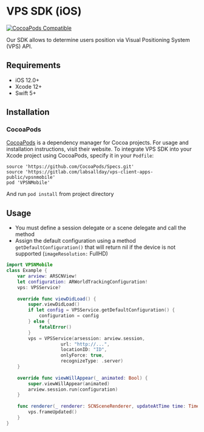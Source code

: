 # VPS SDK (iOS)
[![CocoaPods Compatible](https://img.shields.io/badge/pod-0.0.2-brightgreen)](https://img.shields.io/badge/pod-0.0.2-brightgreen)  

Our SDK allows to determine users position via Visual Positioning System (VPS) API.

## Requirements

- iOS 12.0+
- Xcode 12+
- Swift 5+

## Installation

### CocoaPods

[CocoaPods](https://cocoapods.org) is a dependency manager for Cocoa projects. For usage and installation instructions, visit their website. To integrate VPS SDK into your Xcode project using CocoaPods, specify it in your `Podfile`:

```
source 'https://github.com/CocoaPods/Specs.git'
source 'https://gitlab.com/labsallday/vps-client-apps-public/vpsnmobile'
pod 'VPSNMobile'
```
And run `pod install` from project directory

## Usage

* You must define a session delegate or a scene delegate and call the method
* Assign the default configuration using a method `getDefaultConfiguration()` that will return nil if the device is not supported (`imageResolution:` FullHD)

```swift
import VPSNMobile
class Example {
    var arview: ARSCNView!
    let configuration: ARWorldTrackingConfiguration!
    vps: VPSService?
    
    override func viewDidLoad() {
        super.viewDidLoad()
        if let config = VPSService.getDefaultConfiguration() {
            configuration = config
        } else {
            fatalError()
        }
        vps = VPSService(arsession: arview.session,
                    url: "http://...",
                    locationID: "ID",
                    onlyForce: true,
                    recognizeType: .server)
    }
    
    override func viewWillAppear(_ animated: Bool) {
        super.viewWillAppear(animated)
        arview.session.run(configuration)
    }
    
    func renderer(_ renderer: SCNSceneRenderer, updateAtTime time: TimeInterval) {
        vps.frameUpdated()
    }
}
```
